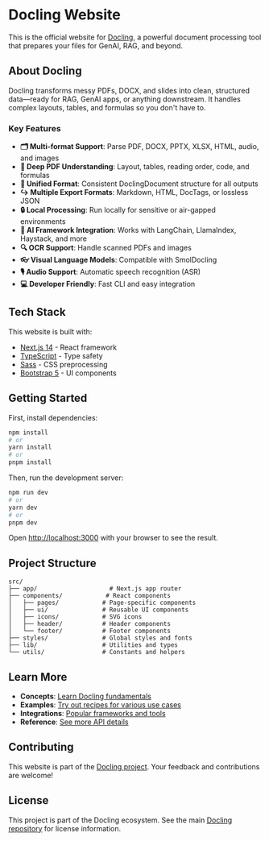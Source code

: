 # Docling Website

This is the official website for [Docling](https://github.com/docling-project/docling), a powerful document processing tool that prepares your files for GenAI, RAG, and beyond.

## About Docling

Docling transforms messy PDFs, DOCX, and slides into clean, structured data—ready for RAG, GenAI apps, or anything downstream. It handles complex layouts, tables, and formulas so you don't have to.

### Key Features

- **🗂️ Multi-format Support**: Parse PDF, DOCX, PPTX, XLSX, HTML, audio, and images
- **📑 Deep PDF Understanding**: Layout, tables, reading order, code, and formulas
- **🧬 Unified Format**: Consistent DoclingDocument structure for all outputs
- **↪ Multiple Export Formats**: Markdown, HTML, DocTags, or lossless JSON
- **🔒 Local Processing**: Run locally for sensitive or air-gapped environments
- **🤖 AI Framework Integration**: Works with LangChain, LlamaIndex, Haystack, and more
- **🔍 OCR Support**: Handle scanned PDFs and images
- **👓 Visual Language Models**: Compatible with SmolDocling
- **🎙️ Audio Support**: Automatic speech recognition (ASR)
- **💻 Developer Friendly**: Fast CLI and easy integration

## Tech Stack

This website is built with:

- [Next.js 14](https://nextjs.org/) - React framework
- [TypeScript](https://www.typescriptlang.org/) - Type safety
- [Sass](https://sass-lang.com/) - CSS preprocessing
- [Bootstrap 5](https://getbootstrap.com/) - UI components

## Getting Started

First, install dependencies:

```bash
npm install
# or
yarn install
# or
pnpm install
```

Then, run the development server:

```bash
npm run dev
# or
yarn dev
# or
pnpm dev
```

Open [http://localhost:3000](http://localhost:3000) with your browser to see the result.

## Project Structure

```
src/
├── app/                    # Next.js app router
├── components/            # React components
│   ├── pages/            # Page-specific components
│   ├── ui/               # Reusable UI components
│   ├── icons/            # SVG icons
│   ├── header/           # Header components
│   └── footer/           # Footer components
├── styles/               # Global styles and fonts
├── lib/                  # Utilities and types
└── utils/                # Constants and helpers
```

## Learn More

- **Concepts**: [Learn Docling fundamentals](https://docling-project.github.io/docling/concepts/)
- **Examples**: [Try out recipes for various use cases](https://docling-project.github.io/docling/examples/)
- **Integrations**: [Popular frameworks and tools](https://docling-project.github.io/docling/integrations/)
- **Reference**: [See more API details](https://docling-project.github.io/docling/reference/document_converter/)

## Contributing

This website is part of the [Docling project](https://github.com/docling-project/docling). Your feedback and contributions are welcome!

## License

This project is part of the Docling ecosystem. See the main [Docling repository](https://github.com/docling-project/docling) for license information.
